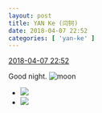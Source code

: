 ```yaml
---
layout: post
title: YAN Ke (闫钶)
date: 2018-04-07 22:52
categories: [ 'yan-ke' ]
---
```


<div class="weibo-info">
  <a href="https://weibo.com/6505423304/Gb2heefnP">2018-04-07 22:52</a>
</div>

Good night. ![moon](https://img.t.sinajs.cn/t4/appstyle/expression/ext/normal/b9/moon.gif)

<!-- more -->

<ul class="weibo-pic-list-1">
  <li class="weibo-pic">
    <a href="//wx3.sinaimg.cn/mw690/0076g5Mkgy1fq4hcyiw9cj30qo1bfq9v.jpg"><img src="//wx3.sinaimg.cn/thumb150/0076g5Mkgy1fq4hcyiw9cj30qo1bfq9v.jpg"/></a>
  </li>
  <li class="weibo-pic">
    <a href="//wx4.sinaimg.cn/mw690/0076g5Mkgy1fq4hd0gts5j30qo1bfdnp.jpg"><img src="//wx4.sinaimg.cn/thumb150/0076g5Mkgy1fq4hd0gts5j30qo1bfdnp.jpg"/></a>
  </li>
</ul>
